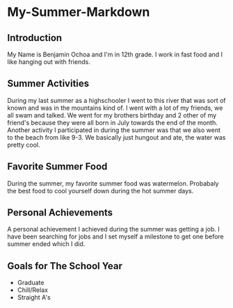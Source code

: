 # My-Summer-Markdown
## Introduction
My Name is Benjamin Ochoa and I'm in 12th grade. I work in fast food and I like hanging out with friends.

## Summer Activities
During my last summer as a highschooler I went to this river that was sort of known and was in the mountains kind of. I went with a lot of my friends, we all swam and talked. We went for my brothers birthday and 2 other of my friend's because they were all born in July towards the end of the month. Another activity I participated in during the summer was that we also went to the beach from like 9-3. We basically just hungout and ate, the water was pretty cool.

## Favorite Summer Food
During the summer, my favorite summer food was watermelon. Probabaly the best food to cool yourself down during the hot summer days.

## Personal Achievements
A personal achievement I achieved during the summer was getting a job. I have been searching for jobs and I set myself a milestone to get one before summer ended which I did.

## Goals for The School Year
- Graduate
- Chill/Relax
- Straight A's
